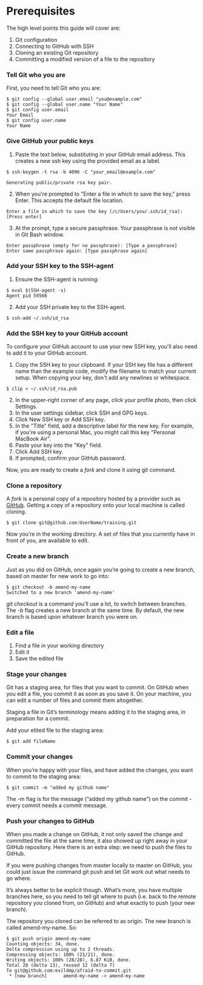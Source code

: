﻿# Prerequisites

The high level points this guide will cover are:

1. Git configuration
2. Connecting to GitHub with SSH
3. Cloning an existing Git repository
4. Committing a modified version of a file to the repository

### __Tell Git who you are__

First, you need to tell Git who you are:
```
$ git config --global user.email "you@example.com"
$ git config --global user.name "Your Name"
$ git config user.email
Your Email
$ git config user.name
Your Name
```
### __Give GitHub your public keys__

1. Paste the text below, substituting in your GitHub email address. This creates a new ssh key using the provided email as a label.

```
$ ssh-keygen -t rsa -b 4096 -C "your_email@example.com"
```
```
Generating public/private rsa key pair.

```
2. When you're prompted to "Enter a file in which to save the key," press Enter. This accepts the default file location.

```
Enter a file in which to save the key (/c/Users/you/.ssh/id_rsa):[Press enter]

```
3. At the prompt, type a secure passphrase. Your passphrase is not visible in Git Bash window.

```
Enter passphrase (empty for no passphrase): [Type a passphrase]
Enter same passphrase again: [Type passphrase again]
```


### __Add your SSH key to the SSH-agent__

1. Ensure the SSH-agent is running:

```
$ eval $(SSH-agent -s)
Agent pid 59566
```
2. Add your SSH private key to the SSH-agent. 

```
$ ssh-add ~/.ssh/id_rsa
```

### __Add the SSH key to your GitHub account__

To configure your GitHub account to use your new SSH key, you'll also 
need to add it to your GitHub account.

1. Copy the SSH key to your clipboard. If your SSH key file has a different name than the example code, modify the filename to match your current setup. When copying your key, don't add any newlines or whitespace.

```
$ clip < ~/.ssh/id_rsa.pub
```

2. In the upper-right corner of any page, click your profile photo, then click Settings.
3. In the user settings sidebar, click SSH and GPG keys.
4. Click New SSH key or Add SSH key.
5. In the "Title" field, add a descriptive label for the new key. For example, if you're using a personal Mac, you might call this key "Personal MacBook Air".
6. Paste your key into the "Key" field.
7. Click Add SSH key.
8. If prompted, confirm your GitHub password.

Now, you are ready to create a _fork_ and clone it using git command. 

### __Clone a repository__

A _fork_ is a personal copy of a repository hosted by a provider such as
[GitHub](https://github.com). Getting a copy of a repository onto your local machine is called cloning.

```
$ git clone git@github.com:UserName/training.git
```

Now you’re in the working directory. A set of files that you currently have in front of you, are available to edit.

### __Create a new branch__

Just as you did on GitHub, once again you’re going to create a new branch, based on master for new work to go into:

```
$ git checkout -b amend-my-name
Switched to a new branch 'amend-my-name'
```

_git checkout_ is a command you’ll use a lot, to switch between branches. The _-b_ flag creates a new branch at the same time. By default, the new branch is based upon whatever branch you were on.

### __Edit a file__

1. Find a file in your working directory
1. Edit it
1. Save the edited file

### __Stage your changes__

Git has a staging area, for files that you want to commit. On GitHub when you edit a file, you commit it as soon as you save it. On your machine, you can edit a number of files and commit them altogether.

Staging a file in Git’s terminology means adding it to the staging area, in preparation for a commit.

Add your etited file to the staging area:

```
$ git add fileName
```

### __Commit your changes__

When you’re happy with your files, and have added the changes, you want to commit to the staging area:

```
$ git commit -m "added my github name"
```

The -m flag is for the message (“added my github name”) on the commit - every commit needs a commit message.

### __Push your changes to GitHub__

When you made a change on GitHub, it not only saved the change and committed the file at the same time, it also showed up right away in your GitHub repository. Here there is an extra step: we need to push the files to GitHub.

If you were pushing changes from master locally to master on GitHub, you could just issue the command git push and let Git work out what needs to go where.

It’s always better to be explicit though. What’s more, you have multiple branches here, so you need to tell git where to push (i.e. back to the remote repository you cloned from, on GitHub) and what exactly to push (your new branch).

The repository you cloned can be referred to as origin. The new branch is called amend-my-name. So:


```
$ git push origin amend-my-name
Counting objects: 34, done.
Delta compression using up to 2 threads.
Compressing objects: 100% (21/21), done.
Writing objects: 100% (28/28), 6.87 KiB, done.
Total 28 (delta 13), reused 12 (delta 7)
To git@github.com:evildmp/afraid-to-commit.git
 * [new branch]      amend-my-name -> amend-my-name
```